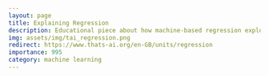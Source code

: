 ```yaml
---
layout: page
title: Explaining Regression
description: Educational piece about how machine-based regression exploits patterns in a dataset.
img: assets/img/tai_regression.png
redirect: https://www.thats-ai.org/en-GB/units/regression
importance: 995
category: machine learning
---
```

